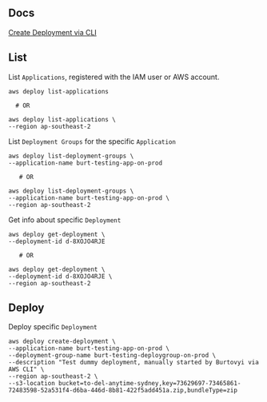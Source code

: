 ## Docs

[Create Deployment via CLI](https://docs.aws.amazon.com/codedeploy/latest/userguide/deployments-create-cli.html)

 
## List

List `Applications`, registered with the IAM user or AWS account.
```
aws deploy list-applications

  # OR
  
aws deploy list-applications \
--region ap-southeast-2
```

List `Deployment Groups` for the specific `Application`
```
aws deploy list-deployment-groups \
--application-name burt-testing-app-on-prod

   # OR
   
aws deploy list-deployment-groups \
--application-name burt-testing-app-on-prod \
--region ap-southeast-2  
```

Get info about specific `Deployment`
```
aws deploy get-deployment \
--deployment-id d-8XOJO4RJE

   # OR
   
aws deploy get-deployment \
--deployment-id d-8XOJO4RJE \
--region ap-southeast-2  
```


## Deploy

Deploy specific `Deployment`
```
aws deploy create-deployment \
--application-name burt-testing-app-on-prod \
--deployment-group-name burt-testing-deploygroup-on-prod \
--description "Test dummy deployment, manually started by Burtovyi via AWS CLI" \
--region ap-southeast-2 \
--s3-location bucket=to-del-anytime-sydney,key=73629697-73465861-72483598-52a531f4-d6ba-446d-8b81-422f5add451a.zip,bundleType=zip
```


